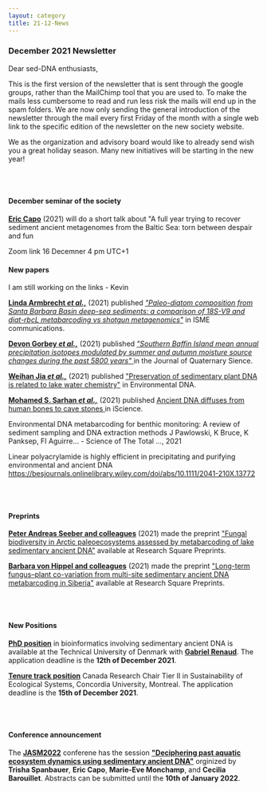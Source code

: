 ```yaml
---
layout: category
title: 21-12-News
---
```


<div class="section">
<h3 class="section-title underline">December 2021 Newsletter</h3>
</div>

<p>Dear sed-DNA enthusiasts,</p>

<p>This is the first version of the newsletter that is sent through the google groups, rather than the MailChimp tool that you are used to. To make the mails less cumbersome to read and run less risk the mails will end up in the spam folders. We are now only sending the general introduction of the newsletter through the mail every first Friday of the month with a single web link to the specific edition of the newsletter on the new society website. </p>

<p>We as the organization and advisory board would like to already send wish you a great holiday season. Many new initiatives will be starting in the new year! </p>
<br>
<br>

<div class="intro">
<h4 class="section-title underline">December seminar of the society</h4>
<p><a href="https://ercapo.wixsite.com/sedadna-society/ericcapo" target="_blank"><b>Eric Capo</b></a> (2021)  will do a short talk about "A full year trying to recover sediment ancient metagenomes from the Baltic Sea: torn between despair and fun</p>
  
Zoom link 16 Decemner 4 pm UTC+1

<div class="intro">
<h4 class="section-title underline">New papers</h4>
  
  I am still working on the links - Kevin
  
<p><a href="https://doi.org/10.1038/s43705-021-00070-8" target="_blank"><b>Linda Armbrecht <i>et al.,</i></b></a> (2021) published <a href="https://doi.org/10.1038/s43705-021-00070-8" target="_blank"><u><i>"Paleo-diatom composition from Santa Barbara Basin deep-sea sediments: a comparison of 18S-V9 and diat-rbcL metabarcoding vs shotgun metagenomics"</u></i></a> in ISME communications.</p>

<p><a href=" https://doi.org/10.1002/jqs.3390" target="_blank"><b>Devon Gorbey <i>et al.,</i></b></a> (2021) published <a href=" https://doi.org/10.1002/jqs.3390" target="_blank"><u><i>"Southern Baffin Island mean annual precipitation isotopes modulated by summer and autumn moisture source changes during the past 5800 years" </u></i><a> in the Journal of Quaternary Sience.</p>

<p><a href="https://onlinelibrary.wiley.com/doi/full/10.1002/edn3.259" target="_blank"><b>Weihan Jia <i>et al.,</i></b></a> (2021) published <u>"Preservation of sedimentary plant DNA is related to lake water chemistry"</u> in Environmental DNA.</p>

<p><a href="https://scholar.google.com/citations?user=cLUbbJkAAAAJ" target="_blank"><b>Mohamed S. Sarhan <i>et al.,</i></b></a> (2021) published <a href="https://www.sciencedirect.com/science/article/pii/S2589004221013687#!" target="_blank"><u>Ancient DNA diffuses from human bones to cave stones </i></u></a> in iScience.</p>

Environmental DNA metabarcoding for benthic monitoring: A review of sediment sampling and DNA extraction methods J Pawlowski, K Bruce, K Panksep, FI Aguirre… - Science of The Total …, 2021
  
Linear polyacrylamide is highly efficient in precipitating and purifying environmental and ancient DNA https://besjournals.onlinelibrary.wiley.com/doi/abs/10.1111/2041-210X.13772
  
<br>
<br>
<div class="intro">
<h4 class="section-title underline">Preprints</h4> 
  
<p><a href="https://www.biorxiv.org/content/10.1101/2021.11.02.462738v1" target="_blank"><b>Peter Andreas Seeber and colleagues</b></a> (2021)  made the preprint <u>"Fungal biodiversity in Arctic paleoecosystems assessed by metabarcoding of lake sedimentary ancient DNA"</u> available at Research Square Preprints.</p>
  
<p><a href="https://www.biorxiv.org/content/10.1101/2021.11.05.465756v1" target="_blank"><b>Barbara von Hippel and colleagues</b></a> (2021)  made the preprint <u>"Long-term fungus–plant co-variation from multi-site sedimentary ancient DNA metabarcoding in Siberia"</u> available at Research Square Preprints.</p>
<br>
<br>
<div class="intro">
<h4 class="section-title underline">New Positions</h4> 
    
<p><a href="https://www.dtu.dk/english/about/job-and-career/vacant-positions/job?id=541ede35-0bf2-4677-9ce9-e537c192efca" target="_blank"><b>PhD position</b></a> in bioinformatics involving sedimentary ancient DNA is available at the Technical University of Denmark with <a href="https://orbit.dtu.dk/en/persons/gabriel-renaud" target="_blank"><b>Gabriel Renaud</b></a>. The application deadline is the <b>12th of December 2021</b>.</p>

<p><a href="https://www.concordia.ca/artsci/about/jobs/canada-research-chairs/crc-tier-ii-sustainability-of-ecological-systems.html" target="_blank"><b> Tenure track position</b></a> Canada Research Chair Tier II in Sustainability of Ecological Systems, Concordia University, Montreal. The application deadline is the <b>15th of December 2021</b>.</p>
<br>
<br> 
<div class="intro">
<h4 class="section-title underline">Conference announcement</h4>   
<p>The <a href="https://jasm2022.aquaticsocieties.org/call-for-abstracts/" target="_blank"><b> JASM2022</b></a> conferene has the session <a href="
  https://jasm2022.aquaticsocieties.org/session-list/" target="_blank"><b> "Deciphering past aquatic ecosystem dynamics using sedimentary ancient DNA"</b></a> orginized by <b>Trisha Spanbauer</b>, <b>Eric Capo</b>, <b>Marie-Eve Monchamp</b>, and <b>Cecilia Barouillet</b>. Abstracts can be submitted until the <b>10th of January 2022</b>.
  


